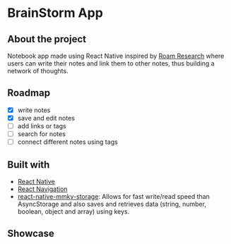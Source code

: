 # BrainStorm App

## About the project
Notebook app made using React Native inspired by [Roam Research](https://roamresearch.com/) where users can write their notes and link them to other notes, thus building a network of thoughts.

## Roadmap
- [x] write notes
- [x] save and edit notes
- [ ] add links or tags
- [ ] search for notes
- [ ] connect different notes using tags

## Built with
- [React Native](https://reactnative.dev/)
- [React Navigation](https://reactnavigation.org)
- [react-native-mmkv-storage](https://github.com/ammarahm-ed/react-native-mmkv-storage): Allows for fast write/read speed than AsyncStorage and also saves and retrieves data (string, number, boolean, object and array) using keys.

## Showcase
